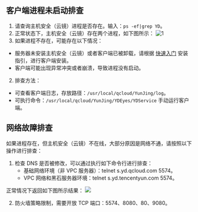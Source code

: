 ## 客户端进程未启动排查
1. 请查询主机安全（云镜）进程是否存在。输入：`ps -ef|grep YD`。
2. 正常状态下，主机安全（云镜）存在两个进程，如下图所示：
  ![1](https://main.qcloudimg.com/raw/f999a58033d7ddca296e4eb74f2758a9.png)
3. 如果进程不存在，可能存在以下情况：
 - 服务器未安装主机安全（云镜）或者客户端已被卸载，请根据 [快速入门](https://cloud.tencent.com/document/product/296/12236) 安装指引，进行客户端安装。
 - 客户端可能出现异常冲突或者崩溃，导致进程没有启动。
2. 排查方法：
 - 可查看客户端日志，存放路径：`/usr/local/qcloud/YunJing/log`。
 - 可执行命令：`/usr/local/qcloud/YunJing/YDEyes/YDService` 手动运行客户端。

## 网络故障排查
如果进程存在，但主机安全（云镜）不在线，大部分原因是网络不通，请按照以下操作进行排查：
1. 检查 DNS 是否被修改，可以通过执行如下命令行进行排查： 
	- 基础网络环境（非 VPC 服务器）：telnet s.yd.qcloud.com 5574。
	- VPC 网络和黑石服务器环境：telnet s.yd.tencentyun.com 5574。
 
 正常情况下返回如下图所示结果：
	![](https://main.qcloudimg.com/raw/50e39ceadcb275a72738b235e9637b4c.png)

2. 防火墙策略限制，需要开放 TCP 端口：5574、8080、80、9080。
